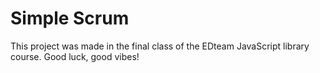 # Simple Scrum

This project was made in the final class of the EDteam JavaScript library course.
Good luck, good vibes!